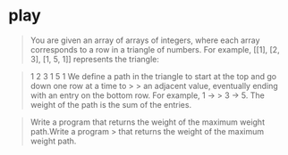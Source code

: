 # play


> You are given an array of arrays of integers, where each array corresponds to a row in a triangle of numbers. For example, [[1], [2, 3], [1, 5, 1]] represents the triangle:

>   1
>  2 3
> 1 5 1
> We define a path in the triangle to start at the top and go down one row at a time to > > an adjacent value, eventually ending with an entry on the bottom row. For example, 1 -> > 3 -> 5. The weight of the path is the sum of the entries.

> Write a program that returns the weight of the maximum weight path.Write a program > that returns the weight of the maximum weight path.
